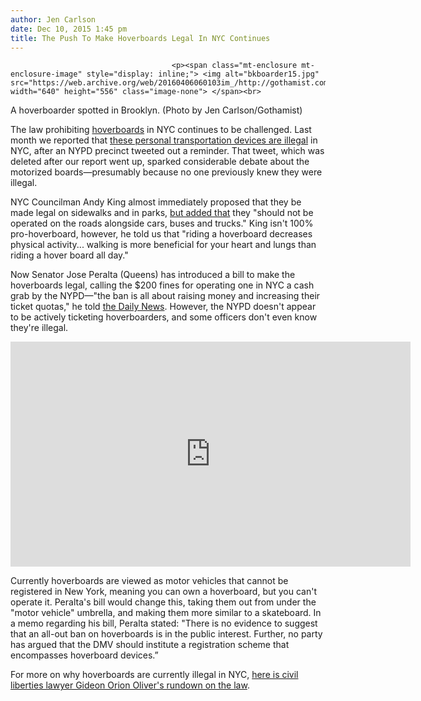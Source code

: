 ```yaml
---
author: Jen Carlson
date: Dec 10, 2015 1:45 pm
title: The Push To Make Hoverboards Legal In NYC Continues
---
```


	
										<p><span class="mt-enclosure mt-enclosure-image" style="display: inline;"> <img alt="bkboarder15.jpg" src="https://web.archive.org/web/20160406060103im_/http://gothamist.com/attachments/arts_jen/bkboarder15.jpg" width="640" height="556" class="image-none"> </span><br>
<span class="photo_caption">A hoverboarder spotted in Brooklyn. (Photo by Jen Carlson/Gothamist)</span></p>

<p>The law prohibiting <a href="https://web.archive.org/web/20160406060103/http://gothamist.com/tags/hoverboards">hoverboards</a> in NYC continues to be challenged. Last month we reported that <a href="https://web.archive.org/web/20160406060103/http://gothamist.com/2015/11/18/mcfly_and_get_fined.php">these personal transportation devices are illegal</a> in NYC, after an NYPD precinct tweeted out a reminder. That tweet, which was deleted after our report went up, sparked considerable debate about the motorized boards&#x2014;presumably because no one previously knew they were illegal.</p>

<p>NYC Councilman Andy King almost immediately proposed that they be made legal on sidewalks and in parks, <a href="https://web.archive.org/web/20160406060103/http://gothamist.com/2015/11/20/hoverboardist.php">but added that</a> they &quot;should not be operated on the roads alongside cars, buses and trucks.&quot; King isn&apos;t 100% pro-hoverboard, however, he told us that &quot;riding a hoverboard decreases physical activity... walking is more beneficial for your heart and lungs than riding a hover board all day.&quot; </p>

<p>Now Senator Jose Peralta (Queens) has introduced a bill to make the hoverboards legal, calling the $200 fines for operating one in NYC a cash grab by the NYPD&#x2014;&quot;the ban is all about raising money and increasing their ticket quotas,&quot; he told <a href="https://web.archive.org/web/20160406060103/http://www.nydailynews.com/news/politics/queens-state-senator-legalize-hoverboards-article-1.2460998">the Daily News</a>. However, the NYPD doesn&apos;t appear to be actively ticketing hoverboarders, and some officers don&apos;t even know they&apos;re illegal.</p>

<p><iframe width="640" height="360" src="https://web.archive.org/web/20160406060103if_/https://www.youtube.com/embed/Rmad9etKHGE?controls=0" frameborder="0" allowfullscreen></iframe></p>

<p>Currently hoverboards are viewed as motor vehicles that cannot be registered in New York, meaning you can own a hoverboard, but you can&apos;t operate it. Peralta&apos;s bill would change this, taking them out from under the &quot;motor vehicle&quot; umbrella, and making them more similar to a skateboard. In a memo regarding his bill, Peralta stated: &quot;There is no evidence to suggest that an all-out ban on hoverboards is in the public interest. Further, no party has argued that the DMV should institute a registration scheme that encompasses hoverboard devices.&#x201D;</p>

<p>For more on why hoverboards are currently illegal in NYC, <a href="https://web.archive.org/web/20160406060103/http://gothamist.com/2015/11/19/hoverboard_overboard.php">here is civil liberties lawyer Gideon Orion Oliver&apos;s rundown on the law</a>.</p>					
										
									
				